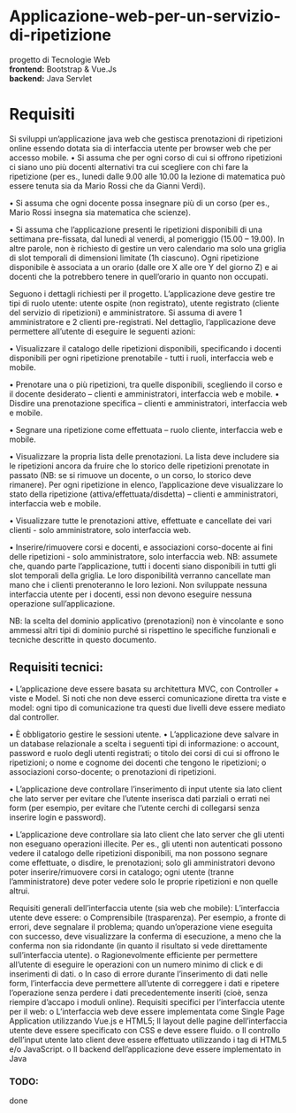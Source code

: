 # Applicazione-web-per-un-servizio-di-ripetizione
progetto di Tecnologie Web <br>
**frontend:** Bootstrap & Vue.Js <br>
**backend:** Java Servlet <br>

# Requisiti

Si sviluppi un’applicazione java web che gestisca prenotazioni di ripetizioni online
essendo dotata sia di interfaccia utente per browser web che per accesso mobile.
  • Si assuma che per ogni corso di cui si offrono ripetizioni ci siano uno più docenti
  alternativi tra cui scegliere con chi fare la ripetizione (per es., lunedi dalle 9.00
  alle 10.00 la lezione di matematica può essere tenuta sia da Mario Rossi che
  da Gianni Verdi).
  
  • Si assuma che ogni docente possa insegnare più di un corso (per es., Mario
  Rossi insegna sia matematica che scienze).
  
  • Si assuma che l’applicazione presenti le ripetizioni disponibili di una settimana
  pre-fissata, dal lunedi al venerdi, al pomeriggio (15.00 – 19.00). In altre parole,
  non è richiesto di gestire un vero calendario ma solo una griglia di slot temporali
  di dimensioni limitate (1h ciascuno). Ogni ripetizione disponibile è associata a
  un orario (dalle ore X alle ore Y del giorno Z) e ai docenti che la potrebbero tenere in quell’orario in quanto non occupati.
  
Seguono i dettagli richiesti per il progetto.
L’applicazione deve gestire tre tipi di ruolo utente: utente ospite (non registrato),
utente registrato (cliente del servizio di ripetizioni) e amministratore. Si assuma di
avere 1 amministratore e 2 clienti pre-registrati.
 Nel dettaglio, l’applicazione deve permettere all’utente di eseguire le seguenti azioni:
 
  • Visualizzare il catalogo delle ripetizioni disponibili, specificando i docenti
  disponibili per ogni ripetizione prenotabile - tutti i ruoli, interfaccia web e
  mobile.
  
  • Prenotare una o più ripetizioni, tra quelle disponibili, scegliendo il corso e il
  docente desiderato – clienti e amministratori, interfaccia web e mobile.
  • Disdire una prenotazione specifica – clienti e amministratori, interfaccia web e
  mobile.
  
  • Segnare una ripetizione come effettuata – ruolo cliente, interfaccia web
  e mobile.
  
  • Visualizzare la propria lista delle prenotazioni. La lista deve includere sia le
  ripetizioni ancora da fruire che lo storico delle ripetizioni prenotate in passato
  (NB: se si rimuove un docente, o un corso, lo storico deve rimanere). Per
  ogni ripetizione in elenco, l’applicazione deve visualizzare lo stato della
  ripetizione (attiva/effettuata/disdetta) – clienti e amministratori, interfaccia
  web e mobile.
  
  • Visualizzare tutte le prenotazioni attive, effettuate e cancellate dei vari clienti -
  solo amministratore, solo interfaccia web.
  
  • Inserire/rimuovere corsi e docenti, e associazioni corso-docente ai fini delle
  ripetizioni - solo amministratore, solo interfaccia web.
  NB: assumete che, quando parte l’applicazione, tutti i docenti siano disponibili in tutti
  gli slot temporali della griglia. Le loro disponibilità verranno cancellate man mano
  che i clienti prenoteranno le loro lezioni. Non sviluppate nessuna interfaccia utente per
  i docenti, essi non devono eseguire nessuna operazione sull’applicazione.
  
  NB: la scelta del dominio applicativo (prenotazioni) non è vincolante e sono ammessi
  altri tipi di dominio purché si rispettino le specifiche funzionali e tecniche descritte in
  questo documento.

## Requisiti tecnici:

• L’applicazione deve essere basata su architettura MVC, con Controller + viste e
Model. Si noti che non deve esserci comunicazione diretta tra viste e model:
ogni tipo di comunicazione tra questi due livelli deve essere mediato dal
controller.

• È obbligatorio gestire le sessioni utente.
• L’applicazione deve salvare in un database relazionale a scelta i seguenti tipi
di informazione:
  o account, password e ruolo degli utenti registrati;
  o titolo dei corsi di cui si offrono le ripetizioni;
  o nome e cognome dei docenti che tengono le ripetizioni;
  o associazioni corso-docente;
  o prenotazioni di ripetizioni.
  
• L’applicazione deve controllare l’inserimento di input utente sia lato client che lato
server per evitare che l’utente inserisca dati parziali o errati nei form (per
esempio, per evitare che l’utente cerchi di collegarsi senza inserire login e
password).

• L’applicazione deve controllare sia lato client che lato server che gli utenti non
eseguano operazioni illecite. Per es., gli utenti non autenticati possono vedere
il catalogo delle ripetizioni disponibili, ma non possono segnare come
effettuate, o disdire, le prenotazioni; solo gli amministratori devono poter
inserire/rimuovere corsi in catalogo; ogni utente (tranne l’amministratore) deve
poter vedere solo le proprie ripetizioni e non quelle altrui.

Requisiti generali dell’interfaccia utente (sia web che mobile):
 L’interfaccia utente deve essere:
    o Comprensibile (trasparenza). Per esempio, a fronte di errori, deve
    segnalare il problema; quando un’operazione viene eseguita con
    successo, deve visualizzare la conferma di esecuzione, a meno che la
    conferma non sia ridondante (in quanto il risultato si vede direttamente
    sull’interfaccia utente).
    o Ragionevolmente efficiente per permettere all’utente di eseguire le
    operazioni con un numero minimo di click e di inserimenti di dati.
    o In caso di errore durante l’inserimento di dati nelle form, l’interfaccia deve
    permettere all’utente di correggere i dati e ripetere l’operazione senza
    perdere i dati precedentemente inseriti (cioè, senza riempire d’accapo
    i moduli online).
    Requisiti specifici per l’interfaccia utente per il web:
    o L’interfaccia web deve essere implementata come Single Page
    Application utilizzando Vue.js e HTML5; Il layout delle pagine
    dell’interfaccia utente deve essere specificato con CSS e deve essere
    fluido.
    o Il controllo dell’input utente lato client deve essere effettuato utilizzando i
    tag di HTML5 e/o JavaScript.
    o Il backend dell’applicazione deve essere implementato in Java

### TODO: 
done
